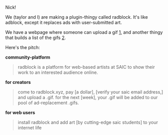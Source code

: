 Nick!

We (taylor and I) are making a plugin-thingy called radblock. It's like adblock, except it replaces ads with user-submitted art.

We have a webpage where someone can upload a gif [1], and another thingy that builds a list of the gifs [2].

[1]: http://radblock.xyz
[2]: http://list.radblock.xyz

Here's the pitch:

**community-platform**

> radblock is a platform for web-based artists at SAIC to show their work to an interested audience online. 

**for creators**

> come to radblock.xyz, pay [a dollar], [verify your saic email address,] and upload a .gif. for the next [week], your .gif will be added to our pool of ad-replacement .gifs.

**for web users**

> install radblock and add art [by cutting-edge saic students] to your internet life
